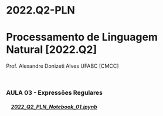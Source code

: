 # 2022.Q2-PLN
# Processamento de Linguagem Natural [2022.Q2]

Prof. Alexandre Donizeti Alves
UFABC [CMCC]

<br>

### **AULA 03 - Expressões Regulares**

##### &nbsp;&nbsp;&nbsp; [2022_Q2_PLN_Notebook_01.ipynb](https://github.com/adalves-ufabc/2022.Q2-PLN/blob/main/Aula%2003/2022_Q2_PLN_Notebook_01.ipynb)
